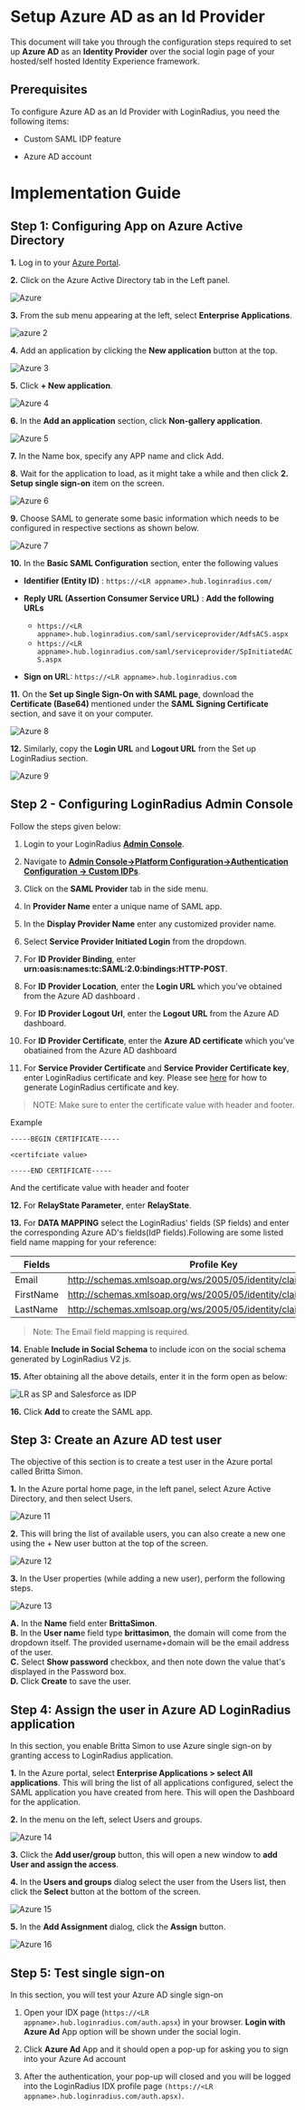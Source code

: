 # Setup Azure AD as an Id Provider

This document will take you through the configuration steps required to set up **Azure AD** as an **Identity Provider** over the social login page of your hosted/self hosted Identity Experience framework.

## Prerequisites

To configure Azure AD as an Id Provider with LoginRadius, you need the following items:

-   Custom SAML IDP feature
    
-   Azure AD account
    

# Implementation Guide

## Step 1: Configuring App on Azure Active Directory

 **1.** Log in to your [Azure Portal](https://portal.azure.com/).
    
 **2.** Click on the Azure Active Directory tab in the Left panel.                

![Azure](https://apidocs.lrcontent.com/images/1_415362faee31a61411.69032074.png)
  
**3.** From the sub menu appearing at the left, select **Enterprise Applications**.  
      
         

![azure 2](https://apidocs.lrcontent.com/images/2_2541962faee6e720f79.97114490.png)

  

**4.** Add an application by clicking the **New application** button at the top.  
      
      
    

![Azure 3](https://apidocs.lrcontent.com/images/3_3041962faee92cdf321.63136927.png)

  

**5.** Click **+ New application**.  
      
      
![Azure 4](https://apidocs.lrcontent.com/images/4_1893262faeebd433f47.20214940.png)  
      
    
**6.** In the **Add an application** section, click **Non-gallery application**.  
      
      
![Azure 5](https://apidocs.lrcontent.com/images/5_1934362faef012a5d35.65641583.png)  
      
    
**7.** In the Name box, specify any APP name and click Add.
    
**8.** Wait for the application to load, as it might take a while and then click **2. Setup single sign-on** item on the screen.

![Azure 6](https://apidocs.lrcontent.com/images/6_1054862faef30e9cec0.72116056.png)
    
**9.** Choose SAML to generate some basic information which needs to be configured in respective sections as shown below.

![Azure 7](https://apidocs.lrcontent.com/images/7_1192462faef81ca1fd3.01440567.png)  
      
    
**10.** In the **Basic SAML Configuration** section, enter the following values
    

- **Identifier (Entity ID)** : `https://<LR appname>.hub.loginradius.com/`
    
- **Reply URL (Assertion Consumer Service URL)** :  **Add the following URLs**
    - `https://<LR appname>.hub.loginradius.com/saml/serviceprovider/AdfsACS.aspx`
    - `https://<LR appname>.hub.loginradius.com/saml/serviceprovider/SpInitiatedACS.aspx`
    
- **Sign on UR**L: `https://<LR appname>.hub.loginradius.com`
    

**11.** On the **Set up Single Sign-On with SAML page**, download the **Certificate (Base64)** mentioned under the **SAML Signing Certificate** section, and save it on your computer.  
      
    

![Azure 8](https://apidocs.lrcontent.com/images/8_1291962faf018c95a53.46837072.png)
  
    

**12.** Similarly, copy the **Login URL** and **Logout URL** from the Set up LoginRadius section.

![Azure 9](https://apidocs.lrcontent.com/images/9_2405462faf057003338.94170955.png)
    

## Step 2 - Configuring LoginRadius Admin Console

  

Follow the steps given below:

1.  Login to your LoginRadius **[Admin Console](https://secure.loginradius.com/Admin-console)**.
    
2.  Navigate to **[Admin Console->Platform Configuration->Authentication Configuration -> Custom IDPs](https://adminconsole.loginradius.com/platform-configuration/authentication-configuration/custom-idps/saml-provider)**.
    
3.  Click on the **SAML Provider** tab in the side menu.
    
4.  In **Provider Name** enter a unique name of SAML app.
    
5.  In the **Display Provider Name** enter any customized provider name.
    
6.  Select **Service Provider Initiated Login** from the dropdown.
    
7.  For **ID Provider Binding**, enter **urn:oasis:names:tc:SAML:2.0:bindings:HTTP-POST**.
    
8.  For **ID Provider Location**, enter the **Login URL**  which you’ve obtained from the Azure AD dashboard .
    
9.  For **ID Provider Logout Url**, enter the **Logout URL** from the Azure AD dashboard.
    
10.  For **ID Provider Certificate**, enter the **Azure AD certificate** which you’ve obatiained from the Azure AD dashboard
    
11.  For **Service Provider Certificate** and **Service Provider Certificate key**, enter LoginRadius certificate and key. Please see [here](/single-sign-on/federated-sso/saml/usage/#generateloginradiuscertificateandkey6) for how to generate LoginRadius certificate and key.
    
> NOTE: Make sure to enter the certificate value with header and footer. 

Example 

```
-----BEGIN CERTIFICATE-----

<certifciate value>

-----END CERTIFICATE-----
```

And the certificate value with header and footer

**12.**  For **RelayState Parameter**, enter **RelayState**.
    
**13.**  For **DATA MAPPING** select the LoginRadius' fields (SP fields) and enter the corresponding Azure AD's fields(IdP fields).Following are some listed field name mapping for your reference:
    
| Fields    | Profile Key                                                     |
|-----------|-----------------------------------------------------------------|
| Email     | http://schemas.xmlsoap.org/ws/2005/05/identity/claims/name      |
| FirstName | http://schemas.xmlsoap.org/ws/2005/05/identity/claims/givenname |
| LastName  | http://schemas.xmlsoap.org/ws/2005/05/identity/claims/surname   |

>Note: The Email field mapping is required.

**14.** Enable **Include in Social Schema** to include icon on the social schema generated by LoginRadius V2 js.
    
**15.** After obtaining all the above details, enter it in the form open as below:
    
![LR as SP and Salesforce as IDP](https://apidocs.lrcontent.com/images/10_728462faf18bda9b77.79638690.png "SF as SAML IDP")

**16.** Click **Add** to create the SAML app.
    

## Step 3: Create an Azure AD test user

The objective of this section is to create a test user in the Azure portal called Britta Simon.

**1.** In the Azure portal home page, in the left panel, select Azure Active Directory, and then select Users.
    
 

![Azure 11](https://apidocs.lrcontent.com/images/11_1093762faf1c4dd2240.39532314.png)
 
**2.** This will bring the list of available users, you can also create a new one using the + New user button at the top of the screen.
    

![Azure 12](https://apidocs.lrcontent.com/images/12_1552062faf1ed58af54.09058467.png )

  

**3.** In the User properties (while adding a new user), perform the following steps.
    

![Azure 13](https://apidocs.lrcontent.com/images/13_1714362faf212225566.55303644.png)

  
**A.** In the **Name** field enter **BrittaSimon**.  
**B.** In the **User nam**e field type **brittasimon**, the domain will come from the dropdown itself. The provided username+domain will be the email address of the user.  
**C.** Select **Show password** checkbox, and then note down the value that's displayed in the Password box.  
**D.** Click **Create** to save the user.

## Step 4: Assign the user in Azure AD LoginRadius application

In this section, you enable Britta Simon to use Azure single sign-on by granting access to LoginRadius application.

**1.** In the Azure portal, select **Enterprise Applications > select All applications**. This will bring the list of all applications configured, select the SAML application you have created from here. This will open the Dashboard for the application.
    
**2.** In the menu on the left, select Users and groups.
    

![Azure 14](https://apidocs.lrcontent.com/images/14_2592062faf2826e2085.60875842.png)

  

**3.** Click the **Add user/group** button, this will open a new window to **add User and assign the access**.
    
**4.** In the **Users and groups** dialog select the user from the Users list, then click the **Select** button at the bottom of the screen.
    

![Azure 15](https://apidocs.lrcontent.com/images/15_2513362faf2a86de2f1.80667111.png)

**5.** In the **Add Assignment** dialog, click the **Assign** button.  
      
    
![Azure 16](https://apidocs.lrcontent.com/images/16_2994762faf2da635377.30519361.png)

## Step 5: Test single sign-on

In this section, you will test your Azure AD single sign-on

1.  Open your IDX page (`https://<LR appname>.hub.loginradius.com/auth.apsx`) in your browser. **Login with Azure Ad** App option will be shown under the social login.
    
2.  Click **Azure Ad** App and it should open a pop-up for asking you to sign into your Azure Ad account
    
3.  After the authentication, your pop-up will closed and you will be logged into the LoginRadius IDX profile page `(https://<LR appname>.hub.loginradius.com/auth.apsx)`.
    

